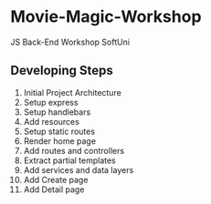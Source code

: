 # Movie-Magic-Workshop
JS Back-End Workshop SoftUni

## Developing Steps 
 1. Initial Project Architecture 
 2. Setup express
 3. Setup handlebars
 4. Add resources
 5. Setup static routes
 6. Render home page
 7. Add routes and controllers
 8. Extract partial templates
 9. Add services and data layers
 10. Add Create page
 11. Add Detail page